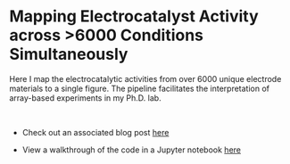 # Mapping Electrocatalyst Activity across >6000 Conditions Simultaneously


Here I map the electrocatalytic activities from over 6000 unique electrode materials to a single figure. The pipeline facilitates the interpretation of array-based experiments in my Ph.D. lab. 


<br>

* Check out an associated blog post [here](https://peterdefnet.github.io/portfolio/portfolio-2/)



* View a walkthrough of the code in a Jupyter notebook [here](https://nbviewer.jupyter.org/github/PeterDefnet/Spatially-Mapping-Bipolar-Microelectrode-Array-Data/blob/master/Notebooks/Spatial%20Mapping%20Updated%3B%20July%2010%2C%202021.ipynb)

